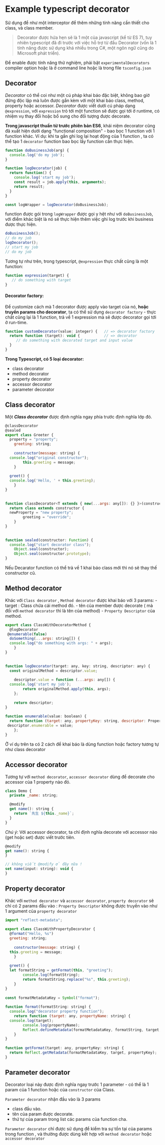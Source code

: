 # Example typescript decorator

Sử dụng để như một interceptor để thêm những tính năng cần thiết cho class, và class member.

> Decorator được hứa hẹn sẽ là 1 một của javascript (kể từ ES 7), tuy
> nhiên typescript đã đi trước với việc hỗ trợ từ đầu Decorator (vốn là
> 1 tính năng được sử dụng khá nhiều trong C#, một ngôn ngữ cũng do
> Microsoft phát triển). 

Để enable được tính năng thử nghiệm, phải bật `experimentalDecorators` compiler option hoặc là ở command line hoặc là trong file `tsconfig.json`

## Decorator

_Decorator_  có thể coi như một cú pháp khai báo đặc biệt, không bao giờ đứng độc lập mà luôn được gắn kèm với một khai báo class, method, property hoặc accessor.  _Decorator_  được viết dưới cú pháp dạng  `@expression`, với  `expression`  trỏ tới một function sẽ được gọi tới ở runtime, có nhiệm vụ thay đổi hoặc bổ sung cho đối tượng được decorate.

**Trong javascript thuần từ trước phiên bản ES6**, khái niệm decorator cũng đã xuất hiện dưới dạng "functional composition" - bao bọc 1 function với 1 function khác. Ví dụ: khi ta gần ghi log lại hoạt động của 1 function , ta có thể tạo 1  `decorator`  function bao bọc lấy function cần thực hiện.

```javascript
function doBusinessJob(arg) {
  console.log('do my job');
}

function logDecorator(job) {
  return function() {
    console.log('start my job');
    const result = job.apply(this, arguments);
    return result;
  }
}

const logWrapper = logDecorator(doBusinessJob);

```

function được gói trong  `logWrapper`  được gọi y hệt như với  `doBusinessJob`, với điểm khác biệt là nó sẽ thực hiện thêm việc ghi log trước khi business được thực hiện.

```javascript
doBusinessJob();
// do my job
logDecorator();
// start my job
// do my job

```

Tương tự như trên, trong typescript,  `@expression`  thực chất cũng là một function:

```javascript
function expression(target) {
   // do something with target 
}
```

#### Decorator factory:

Để customize cách mà 1 decorator được apply vào target của nó, **hoặc truyền params cho decorator**, ta có thể sử dụng  `decorator factory`  - thực chất cũng lại là 1 function, trả về 1 expression mà sẽ được decorator gọi tới ở run-time.

```javascript
function customDecorator(value: integer) {   // => decorator factory
  return function (target): void {           // => decorator
     // do something with decorated target and input value
  }
}
```

**Trong Typescript, có 5 loại decorator:**

-   class decorator
-   method decorator
-   property decorator
-   accessor decorator
-   parameter decorator


## Class decorator

Một  ***Class decorator***  được định nghĩa ngay phía trước định nghĩa lớp đó.

```javascript
@classDecorator
@sealed
export class Greeter {  
  property = "property";  
    greeting: string;  
  
    constructor(message: string) {  
  console.log("original constructor");  
        this.greeting = message;  
    }  
  
  greet() {  
  console.log('Hello, ' + this.greeting);  
    }  
}  
  
  
function classDecorator<T extends { new(...args: any[]): {} }>(constructor: T) {  
  return class extends constructor {  
  newProperty = "new property";  
        greeting = "override";  
    }  
}  
  
  
function sealed(constructor: Function) {  
  console.log("start decorator class");  
    Object.seal(constructor);  
    Object.seal(constructor.prototype);  
}
```
Nếu Decarator function có thể trả về 1 khai báo class mới thì nó sẽ thay thế constructor cũ.  

## Method decorator

Khác với  `Class decorator`  ,  `Method decorator`  được khai báo với 3 params:
    -   target : Class chứa cái method đó.
    -   tên của member được decorate ( mà đối với  `method decorator`  thì là tên của method)
    -   `Property Descriptor`  của method.

```javascript
export class ClassWithDecoratorMethod {  
  @logDecorator  
 @enumerable(false)  
  doSomething(...args: string[]) {  
  console.log("do something with args: " + args);  
    }  
}  
  
  
function logDecorator(target: any, key: string, descriptor: any) {  
  const originalMethod = descriptor.value;  
  
    descriptor.value = function (...args: any[]) {  
  console.log('start my job');  
        return originalMethod.apply(this, args);  
    };  
  
    return descriptor;  
}  
  
function enumerable(value: boolean) {  
  return function (target: any, propertyKey: string, descriptor: PropertyDescriptor) {  
 descriptor.enumerable = value;  
    };  
}
```

Ở ví dụ trên ta có 2 cách để khai báo là dùng function hoặc factory tương tự như class decorator

## Accessor decorator

Tương tự với  `method decorator`,  `accessor decorator`  dùng để decorate cho accessor của 1 property nào đó.

```javascript
class Demo {
  private _name: string;

  @modify
  get name(): string {
    return `先生 ${this._name}`;
  }
}

```

_Chú ý_: Với accessor decorator, ta chỉ định nghĩa decorate với accessor nào (get hoặc set) được viết trước tiên.

```javascript
@modify
get name(): string {
}

// không viết @modify ở đây nữa !
set name(input: string): void {
}
```

## Property decorator

Khác với  `method decorator`  và  `accessor decorator`,  `property decorator`  sẽ chỉ có 2 params đầu vào :  `Property Descriptor`  không được truyền vào như 1 argument của  `property decorator`

```javascript
import "reflect-metadata";  
  
export class ClassWithPropertyDecorator {  
  @format("Hello, %s")  
  greeting: string;  
  
    constructor(message: string) {  
  this.greeting = message;  
    }  
  
  greet() {  
  let formatString = getFormat(this, "greeting");  
        console.log(formatString);  
        return formatString.replace("%s", this.greeting);  
    }  
}  
  
const formatMetadataKey = Symbol("format");  
  
function format(formatString: string) {  
  console.log("decorator property function");  
    return function (target: any, propertyName: string) {  
  console.log(target);  
        console.log(propertyName);  
        Reflect.defineMetadata(formatMetadataKey, formatString, target, propertyName);  
    }  
}  
  
function getFormat(target: any, propertyKey: string) {  
  return Reflect.getMetadata(formatMetadataKey, target, propertyKey);  
}
```

## Parameter decorator

Decorator loại này được định nghĩa ngay trước 1 parameter - có thể là 1 param của 1 function hoặc của  `constructor`  của Class.

`Parameter decorator`  nhận đầu vào là 3 params

-   class đầu vào.
-   tên của param được decorate.
-   thứ tự của param trong list các params của function cha.

`Parameter decorator`  chỉ được sử dụng để kiểm tra sự tồn tại của params trong function , và thường được dùng kết hợp với  `method decorator`  hoặc  `accessor decorator`
